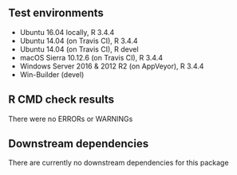 ## Test environments
* Ubuntu 16.04 locally, R 3.4.4
* Ubuntu 14.04 (on Travis CI), R 3.4.4
* Ubuntu 14.04 (on Travis CI), R devel
* macOS Sierra 10.12.6 (on Travis CI), R 3.4.4
* Windows Server 2016 & 2012 R2 (on AppVeyor), R 3.4.4
* Win-Builder (devel)

## R CMD check results
There were no ERRORs or WARNINGs

## Downstream dependencies
There are currently no downstream dependencies for this package

